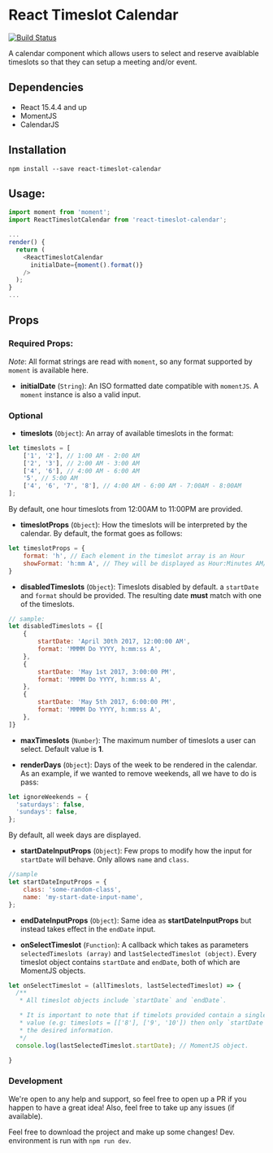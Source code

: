# React Timeslot Calendar
[![Build Status](https://travis-ci.org/lrojas94/react-timeslot-calendar.svg?branch=master)](https://travis-ci.org/lrojas94/react-timeslot-calendar)

A calendar component which allows users to select and reserve avaiblable timeslots so that they can setup a meeting and/or event.

## Dependencies
* React 15.4.4 and up
* MomentJS
* CalendarJS

## Installation
```
npm install --save react-timeslot-calendar
```

## Usage:
```js
import moment from 'moment';
import ReactTimeslotCalendar from 'react-timeslot-calendar';

...
render() {
  return (
    <ReactTimeslotCalendar
      initialDate={moment().format()}
    />
  );
}
...
```

## Props
### Required Props:
*Note*: All format strings are read with `moment`, so any format supported by `moment` is available here.


* **initialDate** (`String`): An ISO formatted date compatible with `momentJS`. A `moment` instance is also a valid input.

### Optional
* **timeslots** (`Object`): An array of available timeslots in the format:
```js
let timeslots = [
    ['1', '2'], // 1:00 AM - 2:00 AM
    ['2', '3'], // 2:00 AM - 3:00 AM
    ['4', '6'], // 4:00 AM - 6:00 AM
    '5', // 5:00 AM
    ['4', '6', '7', '8'], // 4:00 AM - 6:00 AM - 7:00AM - 8:00AM
];
```
By default, one hour timeslots from 12:00AM to 11:00PM are provided.

* **timeslotProps** (`Object`): How the timeslots will be interpreted by the calendar. By default, the format goes as follows:
```js
let timeslotProps = {
    format: 'h', // Each element in the timeslot array is an Hour
    showFormat: 'h:mm A', // They will be displayed as Hour:Minutes AM/PM
}
```

* **disabledTimeslots** (`Object`): Timeslots disabled by default.  a `startDate` and `format` should be provided. The resulting date **must** match with one of the timeslots.
```js
// sample:
let disabledTimeslots = {[
    {
        startDate: 'April 30th 2017, 12:00:00 AM',
        format: 'MMMM Do YYYY, h:mm:ss A',
    },
    {
        startDate: 'May 1st 2017, 3:00:00 PM',
        format: 'MMMM Do YYYY, h:mm:ss A',
    },
    {
        startDate: 'May 5th 2017, 6:00:00 PM',
        format: 'MMMM Do YYYY, h:mm:ss A',
    },
]}
```
* **maxTimeslots** (`Number`): The maximum number of timeslots a user can select. Default value is **1**.

* **renderDays** (`Object`): Days of the week to be rendered in the calendar. As an example, if we wanted to remove weekends, all we have to do is pass:
```js
let ignoreWeekends = {
  'saturdays': false,
  'sundays': false,
};
```
By default, all week days are displayed.

* **startDateInputProps** (`Object`): Few props to modify how the input for `startDate` will behave. Only allows `name` and `class`.
```js
//sample
let startDateInputProps = {
    class: 'some-random-class',
    name: 'my-start-date-input-name',
};
```
* **endDateInputProps** (`Object`): Same idea as **startDateInputProps** but instead takes effect in the `endDate` input.

* **onSelectTimeslot** (`Function`): A callback which takes as parameters `selectedTimeslots (array)` and `lastSelectedTimeslot (object)`. Every timeslot object contains `startDate` and `endDate`, both of which are MomentJS objects.
```js
let onSelectTimeslot = (allTimeslots, lastSelectedTimeslot) => {
  /**
   * All timeslot objects include `startDate` and `endDate`.

   * It is important to note that if timelots provided contain a single
   * value (e.g: timeslots = [['8'], ['9', '10']) then only `startDate` is filled up with
   * the desired information.
   */
  console.log(lastSelectedTimeslot.startDate); // MomentJS object.

}
```
### Development
We're open to any help and support, so feel free to open up a PR if you happen to have a great idea! Also, feel free to take up any issues (if available).

Feel free to download the project and make up some changes! Dev. environment is run with `npm run dev`.
